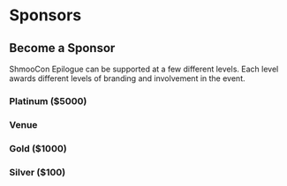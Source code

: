 # Sponsors

## Become a Sponsor

ShmooCon Epilogue can be supported at a few different levels. Each level awards different levels of branding and involvement in the event. 

### Platinum ($5000)

### Venue

### Gold ($1000)

### Silver ($100)